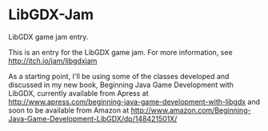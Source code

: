 # LibGDX-Jam
LibGDX game jam entry.

This is an entry for the LibGDX game jam.
For more information, see http://itch.io/jam/libgdxjam

As a starting point, I'll be using some of the classes developed and discussed in my new book, 
Beginning Java Game Development with LibGDX, currently available from Apress at http://www.apress.com/beginning-java-game-development-with-libgdx 
and soon to be available from Amazon at http://www.amazon.com/Beginning-Java-Game-Development-LibGDX/dp/148421501X/
